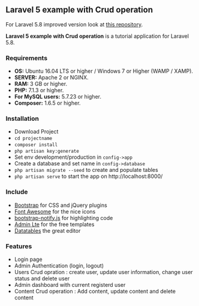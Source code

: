 ## Laravel 5 example with Crud operation ##

For Laravel 5.8 improved version look at [this repository](https://github.com/tbsphpdev/Laraval-5.8-Admin-Authentication-And-CRUD-Opration-Demo).

**Laravel 5 example with Crud operation** is a tutorial application for Laravel 5.8.
### Requirements ###
* **OS:** Ubuntu 16.04 LTS or higher / Windows 7 or Higher (WAMP / XAMP).
* **SERVER:** Apache 2 or NGINX.
* **RAM:** 3 GB or higher.
* **PHP:** 7.1.3 or higher.
* **For MySQL users:** 5.7.23 or higher.
* **Composer:** 1.6.5 or higher.

### Installation ###

* Download Project 
* `cd projectname`
* `composer install`
* `php artisan key:generate`
* Set env development/production in `config->app` 
* Create a database and set name in  `config->database` 
* `php artisan migrate --seed` to create and populate tables
* `php artisan serve` to start the app on http://localhost:8000/

### Include ###

* [Bootstrap](http://getbootstrap.com) for CSS and jQuery plugins
* [Font Awesome](http://fortawesome.github.io/Font-Awesome) for the nice icons
* [bootstrap-notify.js](http://bootstrap-notify.remabledesigns.com/) for highlighting code
* [Admin Lte](https://adminlte.io/themes/AdminLTE/index2.html) for the free templates
* [Datatables](https://datatables.net/) the great editor

### Features ###

* Login page
* Admin Authentication (login, logout)
* Users Crud opration : create user, update user information, change user status and delete user 
* Admin dashboard with current registerd user
*  Content Crud operation : Add content, update content and delete content